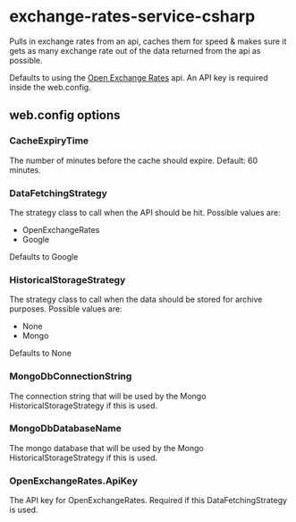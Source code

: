 # exchange-rates-service-csharp
Pulls in exchange rates from an api, caches them for speed & makes sure it gets as many exchange rate out of the data returned from the api as possible.

Defaults to using the [Open Exchange Rates](https://openexchangerates.org/) api. An API key is required inside the web.config.

## web.config options
### CacheExpiryTime
The number of minutes before the cache should expire. Default: 60 minutes.
### DataFetchingStrategy
The strategy class to call when the API should be hit. Possible values are:
  * OpenExchangeRates
  * Google

Defaults to Google
### HistoricalStorageStrategy
The strategy class to call when the data should be stored for archive purposes. Possible values are:
 * None
 * Mongo

Defaults to None
### MongoDbConnectionString
The connection string that will be used by the Mongo HistoricalStorageStrategy if this is used.
### MongoDbDatabaseName
The mongo database that will be used by the Mongo HistoricalStorageStrategy if this is used.
### OpenExchangeRates.ApiKey
The API key for OpenExchangeRates. Required if this DataFetchingStrategy is used.

